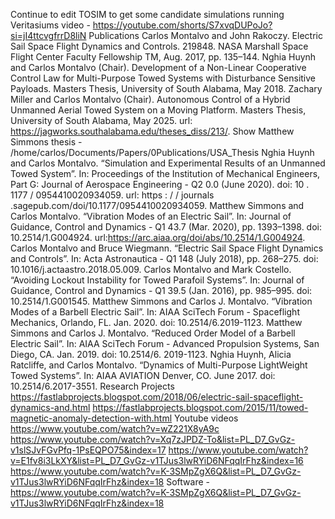 Continue to edit TOSIM to get some candidate simulations running
Veritasiums video - https://youtube.com/shorts/S7xvqDUPoJo?si=jI4ttcvgfrrD8liN
Publications
Carlos Montalvo and John Rakoczy. Electric Sail Space Flight Dynamics and Controls. 219848. NASA Marshall Space Flight Center Faculty Fellowship TM, Aug. 2017, pp. 135–144.
Nghia Huynh and Carlos Montalvo (Chair). Development of a Non-Linear Cooperative Control Law for Multi-Purpose Towed Systems with Disturbance Sensitive Payloads. Masters Thesis, University of South Alabama, May 2018.
Zachary Miller and Carlos Montalvo (Chair). Autonomous Control of a Hybrid Unmanned Aerial Towed System on a Moving Platform. Masters Thesis, University of South Alabama, May 2025. url: https://jagworks.southalabama.edu/theses_diss/213/.
Show Matthew Simmons thesis - /home/carlos/Documents/Papers/0Publications/USA_Thesis
Nghia Huynh and Carlos Montalvo. “Simulation and Experimental Results of an Unmanned Towed System”. In: Proceedings of the Institution of Mechanical Engineers, Part G: Journal of Aerospace  Engineering - Q2 0.0 (June 2020). doi: 10 . 1177 / 0954410020934059. url: https : / / journals .sagepub.com/doi/10.1177/0954410020934059.
Matthew Simmons and Carlos Montalvo. “Vibration Modes of an Electric Sail”. In: Journal of Guidance, Control and Dynamics - Q1 43.7 (Mar. 2020), pp. 1393–1398. doi: 10.2514/1.G004924. url:https://arc.aiaa.org/doi/abs/10.2514/1.G004924.
Carlos Montalvo and Bruce Wiegmann. “Electric Sail Space Flight Dynamics and Controls”. In: Acta Astronautica - Q1 148 (July 2018), pp. 268–275. doi: 10.1016/j.actaastro.2018.05.009.
Carlos Montalvo and Mark Costello. “Avoiding Lockout Instability for Towed Parafoil Systems”. In: Journal of Guidance, Control and Dynamics - Q1 39.5 (Jan. 2016), pp. 985–995. doi: 10.2514/1.G001545.
Matthew Simmons and Carlos J. Montalvo. “Vibration Modes of a Barbell Electric Sail”. In: AIAA SciTech Forum - Spaceflight Mechanics, Orlando, FL. Jan. 2020. doi: 10.2514/6.2019-1123.
Matthew Simmons and Carlos J. Montalvo. “Reduced Order Model of a Barbell Electric Sail”. In: AIAA SciTech Forum - Advanced Propulsion Systems, San Diego, CA. Jan. 2019. doi: 10.2514/6. 2019-1123.
Nghia Huynh, Alicia Ratcliffe, and Carlos Montalvo. “Dynamics of Multi-Purpose LightWeight Towed Systems”. In: AIAA AVIATION Denver, CO. June 2017. doi: 10.2514/6.2017-3551.
Research Projects
https://fastlabprojects.blogspot.com/2018/06/electric-sail-spaceflight-dynamics-and.html
https://fastlabprojects.blogspot.com/2015/11/towed-magnetic-anomaly-detection-with.html
Youtube videos
https://www.youtube.com/watch?v=wZ221X8yA9c
https://www.youtube.com/watch?v=Xq7zJPDZ-To&list=PL_D7_GvGz-v1slSJvFGvPfq-1PsEQPO75&index=17
https://www.youtube.com/watch?v=E1fv8i3LkXY&list=PL_D7_GvGz-v1TJus3lwRYiD6NFqqIrFhz&index=16
https://www.youtube.com/watch?v=K-3SMpZgX6Q&list=PL_D7_GvGz-v1TJus3lwRYiD6NFqqIrFhz&index=18
Software - https://www.youtube.com/watch?v=K-3SMpZgX6Q&list=PL_D7_GvGz-v1TJus3lwRYiD6NFqqIrFhz&index=18

